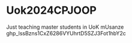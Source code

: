 # Uok2024CPJOOP
Just teaching master students in UoK mUsanze
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
